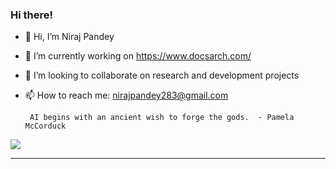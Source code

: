### Hi there!
- 👋 Hi, I’m Niraj Pandey 
- 🌱 I’m currently working on https://www.docsarch.com/
- 💞️ I’m looking to collaborate on research and development projects
- 📫 How to reach me: nirajpandey283@gmail.com

       AI begins with an ancient wish to forge the gods.  - Pamela McCorduck
 


![](https://komarev.com/ghpvc/?username=nirazp1&style=flat-square)

---

